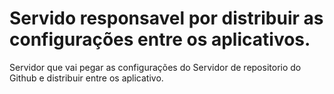<h1>Servido responsavel por distribuir as configurações entre os aplicativos.</h1>

<p>Servidor que vai pegar as configurações do Servidor de repositorio do Github e distribuir entre os aplicativo.</p>
